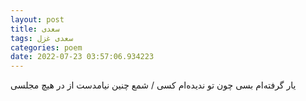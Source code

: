 ```yaml
---
layout: post
title: سعدی
tags: سعدی غزل
categories: poem
date: 2022-07-23 03:57:06.934223
---
```


یار گرفته‌ام بسی چون تو ندیده‌ام کسی / شمع چنین نیامدست از در هیچ مجلسی